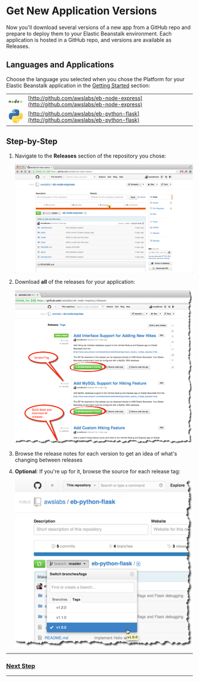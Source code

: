# Get New Application Versions

Now you'll download several versions of a new app from a GitHub repo and prepare to deploy them to your Elastic Beanstalk environment. Each application is hosted in a GitHub repo, and versions are available as Releases.

## Languages and Applications

Choose the language you selected when you chose the Platform for your Elastic Beanstalk application in the [Getting Started](getting-started.md) section:

|         | | 
|:-------------:| ------------- |
| ![Node.js](img/node_logo.png)      | [http://github.com/awslabs/eb-node-express](http://github.com/awslabs/eb-node-express) |
| ![Python](img/python-logo.png) |    [http://github.com/awslabs/eb-python-flask](http://github.com/awslabs/eb-python-flask) |

## Step-by-Step

1. Navigate to the **Releases** section of the repository you chose:

	![](img/en/step_github-releases.png)

2. Download **all** of the releases for your application:

	![](img/en/step_github-download-releases.png)
	
3. Browse the release notes for each version to get an idea of what's changing between releases 
	
4. **Optional**: If you're up for it, browse the source for each release tag:

	![](img/en/step_browse-tags.png)
	
---

### [Next Step](deploy-app-version.md)

---
